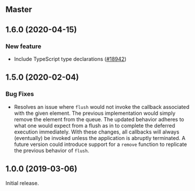 ## Master

## 1.6.0 (2020-04-15)

### New feature

- Include TypeScript type declarations ([#18942](https://github.com/WordPress/gutenberg/pull/18942))

## 1.5.0 (2020-02-04)

### Bug Fixes

- Resolves an issue where `flush` would not invoke the callback associated with the given element. The previous implementation would simply remove the element from the queue. The updated behavior adheres to what one would expect from a flush as in to complete the deferred execution immediately. With these changes, all callbacks will always (eventually) be invoked unless the application is abruptly terminated. A future version could introduce support for a `remove` function to replicate the previous behavior of `flush`.

## 1.0.0 (2019-03-06)

Initial release.
